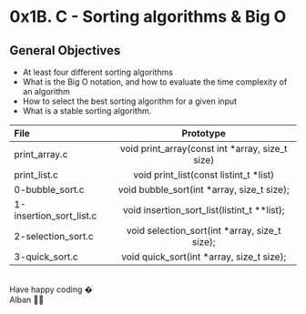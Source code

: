 
# 0x1B. C - Sorting algorithms & Big O

## General Objectives
- At least four different sorting algorithms
- What is the Big O notation, and how to evaluate the time complexity of an algorithm
- How to select the best sorting algorithm for a given input
- What is a stable sorting algorithm.

| File | Prototype |
|:-----|:--------:|
| print_array.c  | void print_array(const int *array, size_t size) |
| print_list.c | void print_list(const listint_t *list)|
| 0-bubble_sort.c | void bubble_sort(int *array, size_t size); |
| 1-insertion_sort_list.c | void insertion_sort_list(listint_t **list);| 
| 2-selection_sort.c | void selection_sort(int *array, size_t size); |
| 3-quick_sort.c | void quick_sort(int *array, size_t size); |
 
 
<br> Have happy coding � <br>
Alban 🐱‍👤

